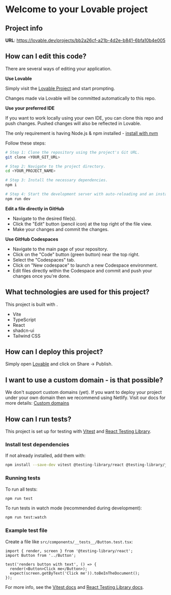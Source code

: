 # Welcome to your Lovable project

## Project info

**URL**: https://lovable.dev/projects/bb2a26cf-a21b-4d2e-b841-6bfa10b4e005

## How can I edit this code?

There are several ways of editing your application.

**Use Lovable**

Simply visit the [Lovable Project](https://lovable.dev/projects/bb2a26cf-a21b-4d2e-b841-6bfa10b4e005) and start prompting.

Changes made via Lovable will be committed automatically to this repo.

**Use your preferred IDE**

If you want to work locally using your own IDE, you can clone this repo and push changes. Pushed changes will also be reflected in Lovable.

The only requirement is having Node.js & npm installed - [install with nvm](https://github.com/nvm-sh/nvm#installing-and-updating)

Follow these steps:

```sh
# Step 1: Clone the repository using the project's Git URL.
git clone <YOUR_GIT_URL>

# Step 2: Navigate to the project directory.
cd <YOUR_PROJECT_NAME>

# Step 3: Install the necessary dependencies.
npm i

# Step 4: Start the development server with auto-reloading and an instant preview.
npm run dev
```

**Edit a file directly in GitHub**

- Navigate to the desired file(s).
- Click the "Edit" button (pencil icon) at the top right of the file view.
- Make your changes and commit the changes.

**Use GitHub Codespaces**

- Navigate to the main page of your repository.
- Click on the "Code" button (green button) near the top right.
- Select the "Codespaces" tab.
- Click on "New codespace" to launch a new Codespace environment.
- Edit files directly within the Codespace and commit and push your changes once you're done.

## What technologies are used for this project?

This project is built with .

- Vite
- TypeScript
- React
- shadcn-ui
- Tailwind CSS

## How can I deploy this project?

Simply open [Lovable](https://lovable.dev/projects/bb2a26cf-a21b-4d2e-b841-6bfa10b4e005) and click on Share -> Publish.

## I want to use a custom domain - is that possible?

We don't support custom domains (yet). If you want to deploy your project under your own domain then we recommend using Netlify. Visit our docs for more details: [Custom domains](https://docs.lovable.dev/tips-tricks/custom-domain/)

## How can I run tests?

This project is set up for testing with [Vitest](https://vitest.dev/) and [React Testing Library](https://testing-library.com/docs/react-testing-library/intro/).

### Install test dependencies

If not already installed, add them with:

```sh
npm install --save-dev vitest @testing-library/react @testing-library/jest-dom @testing-library/user-event
```

### Running tests

To run all tests:

```sh
npm run test
```

To run tests in watch mode (recommended during development):

```sh
npm run test:watch
```

### Example test file

Create a file like `src/components/__tests__/Button.test.tsx`:

```tsx
import { render, screen } from '@testing-library/react';
import Button from '../Button';

test('renders button with text', () => {
  render(<Button>Click me</Button>);
  expect(screen.getByText('Click me')).toBeInTheDocument();
});
```

For more info, see the [Vitest docs](https://vitest.dev/guide/) and [React Testing Library docs](https://testing-library.com/docs/).
